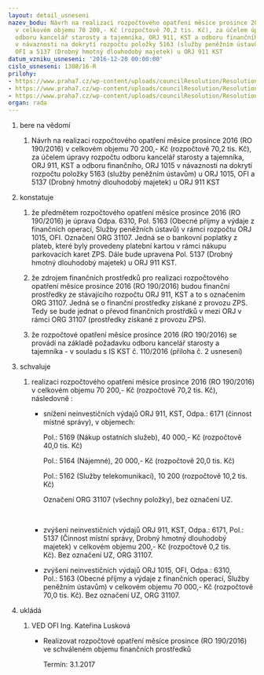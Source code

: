 ```yaml
---
layout: detail_usneseni
nazev_bodu: Návrh na realizaci rozpočtového opatření měsíce prosince 2016 (RO 190/2016)
  v celkovém objemu 70 200,- Kč (rozpočtově 70,2 tis. Kč), za účelem úpravy rozpočtu
  odboru kancelář starosty a tajemníka, ORJ 911, KST a odboru finančního, ORJ 1015
  v návaznosti na dokrytí rozpočtu položky 5163 (služby peněžním ústavům) u ORJ 1015,
  OFI a 5137 (Drobný hmotný dlouhodobý majetek) u ORJ 911 KST
datum_vzniku_usneseni: '2016-12-20 00:00:00'
cislo_usneseni: 1308/16-R
prilohy:
- https://www.praha7.cz/wp-content/uploads/councilResolution/Resolutions/28450/export/Duvodovazprava~149398.docx
- https://www.praha7.cz/wp-content/uploads/councilResolution/Resolutions/28450/export/IS_KST_Pozadaveknarozpoctoveopatreni~149397.pdf
- https://www.praha7.cz/wp-content/uploads/councilResolution/Resolutions/28450/export/export~297033.pdf
organ: rada
---
```

<ol class="urzList_view" id="urzList">
<li class="urzClass1" id=""><span name="1">bere na vědomí</span> 
<ol class="urzOlClass">
<li class="urzClass2" style="TEXT-ALIGN: left" id=""><span><p>Návrh na realizaci rozpočtového opatření měsíce prosince 2016 (RO 190/2016) v celkovém objemu 70 200,- Kč (rozpočtově 70,2 tis. Kč), za účelem úpravy rozpočtu odboru kancelář starosty a tajemníka, ORJ 911, KST a odboru finančního, ORJ 1015 v návaznosti na dokrytí rozpočtu položky 5163 (služby peněžním ústavům) u ORJ 1015, OFI a 5137 (Drobný hmotný dlouhodobý majetek) u ORJ 911 KST</p></span></li></ol></li>
<li class="urzClass1" id=""><span name="6">konstatuje</span> 
<ol class="urzOlClass">
<li class="urzClass2" style="TEXT-ALIGN: left" id=""><span><p>že předmětem rozpočtového opatření měsíce prosince 2016 (RO 190/2016) je úprava Odpa. 6310, Pol. 5163 (Obecné příjmy a výdaje z finančních operací, Služby peněžních ústavů) v rámci rozpočtu ORJ 1015, OFI. Označení ORG 31107.&nbsp;Jedná se o bankovní poplatky z plateb, které byly provedeny platební kartou v rámci nákupu parkovacích karet ZPS. Dále bude upravena Pol. 5137&nbsp;(Drobný hmotný dlouhodobý majetek) u ORJ 911 KST.</p></span></li>
<li class="urzClass2" style="TEXT-ALIGN: left" id=""><span><p>že zdrojem finančních prostředků pro realizaci rozpočtového opatření měsíce prosince 2016 (RO 190/2016) budou finanční prostředky ze stávajícího rozpočtu ORJ 911, KST a to s označením ORG 31107. Jedná se o finanční prostředky získané z provozu ZPS. Tedy se bude jednat o převod finančních prostřdků v mezi ORJ v rámci ORG 31107 (prostředky získané z provozu ZPS).</p></span></li>
<li class="urzClass2" style="TEXT-ALIGN: left" id=""><span><p>že rozpočtové opatření měsíce&nbsp;prosince 2016&nbsp;(RO 190/2016) se provádí na základě požadavku odboru&nbsp;kancelář starosty a tajemníka&nbsp;- v souladu s IS&nbsp;KST&nbsp;č. 110/2016 (příloha č. 2 usnesení)</p></span></li></ol></li>
<li class="urzClass1" id=""><span name="24">schvaluje</span> 
<ol class="urzOlClass">
<li class="urzClass2" style="TEXT-ALIGN: left" id=""><span><p>realizaci rozpočtového opatření měsíce&nbsp;prosince 2016 (RO 190/2016) v celkovém objemu&nbsp;70 200,- Kč (rozpočtově&nbsp;70,2 tis. Kč), následovně :</p></span>
<ul class="urzUlClass">
<li class="urzClass3" style="TEXT-ALIGN: left" id=""><span><p>snížení neinvestičních výdajů ORJ 911, KST, Odpa.: 6171 (činnost místné správy), v objemech:</p><p>Pol.:&nbsp;5169 (Nákup ostatních služeb),&nbsp;40 000,- Kč (rozpočtově 40,0 tis. Kč)</p><p>Pol.: 5164 (Nájemné),&nbsp;20 000,- Kč (rozpočtově 20,0 tis. Kč)</p><p>Pol.: 5162 (Služby telekomunikací),&nbsp;10 200 (rozpočtově 10,2 tis. Kč)</p><p>Označení ORG 31107 (všechny položky), bez označení UZ.</p><p>&nbsp;</p></span></li>
<li class="urzClass3" style="TEXT-ALIGN: left" id=""><span><p>zvýšení neinvestičních výdajů ORJ 911, KST, Odpa.: 6171, Pol.: 5137 (Činnost místní správy, Drobný hmotný dlouhodobý majetek) v celkovém objemu 200,- Kč (rozpočtově 0,2 tis. Kč).&nbsp;Bez označení UZ, ORG 31107.</p></span></li>
<li class="urzClass3" style="TEXT-ALIGN: left" id=""><span><p>zvýšení neinvestičních výdajů ORJ 1015, OFI, Odpa.: 6310, Pol.:&nbsp;5163 (Obecné příjmy a výdaje z finančních operací,&nbsp;Služby peněžním ústavům) v celkovém objemu 70 000,- Kč (rozpočtově 70,0 tis. Kč). Bez označení UZ, ORG 31107.</p></span></li></ul></li></ol></li><li class="urzClass1" id="urzUkoly"><span name="1">ukládá</span><ol class="urzOlClass"><li class="urzClass2"><span><p>VED OFI Ing. Kateřina Lusková</p></span><ul class="urzUlClass"><li class="urzClass3"><span><p>Realizovat rozpočtové opatření měsíce prosince (RO 190/2016) ve schváleném objemu finančních prostředků</p></span><span class="urzUkolTermin">  Termín:&nbsp;3.1.2017</span></li></ul></li></ol></li>
</ol>